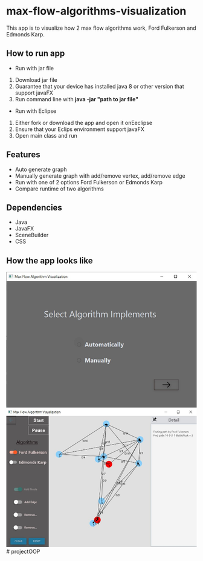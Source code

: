 # max-flow-algorithms-visualization
This app is to visualize how 2 max flow algorithms work, Ford Fulkerson and Edmonds Karp.

## How to run app
- Run with jar file
 1. Download jar file
 2. Guarantee that your device has installed java 8 or other version that support javaFX
 3. Run command line with **java -jar "path to jar file"**
- Run with Eclipse
 1. Either fork or download the app and open it onEeclipse
 2. Ensure that your Eclips environment support javaFX
 3. Open main class and run

## Features
- Auto generate graph
- Manually generate graph with add/remove vertex, add/remove edge
- Run with one of 2 options Ford Fulkerson or Edmonds Karp
- Compare runtime of two algorithms

## Dependencies
- Java
- JavaFX
- SceneBuilder
- CSS

## How the app looks like
![alt text](https://github.com/tridogithub/max-flow-algorithms-visualization/blob/main/1.jpg)
![alt text](https://github.com/tridogithub/max-flow-algorithms-visualization/blob/main/2.jpg)
#   p r o j e c t O O P 
 
 